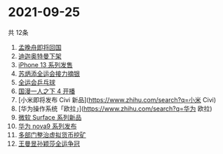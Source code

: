# 2021-09-25
  共 12条

  <!-- BEGIN -->
  <!-- 最后更新时间:Sat Sep 25 2021 11:08:30 GMT+0000 (Coordinated Universal Time) -->
  1. [孟晚舟即将回国](https://www.zhihu.com/search?q=孟晚舟)
1. [迪迦奥特曼下架](https://www.zhihu.com/search?q=迪迦奥特曼)
1. [iPhone 13 系列发售](https://www.zhihu.com/search?q=iPhone13)
1. [苏炳添全运会接力摘银](https://www.zhihu.com/search?q=苏炳添)
1. [全运会乒乓球](https://www.zhihu.com/search?q=全运会乒乓球)
1. [国漫一人之下 4 开播](https://www.zhihu.com/search?q=一人之下4)
1. [小米即将发布 Civi 新品](https://www.zhihu.com/search?q=小米 Civi)
1. [华为操作系统「欧拉」](https://www.zhihu.com/search?q=华为 欧拉)
1. [微软 Surface 系列新品](https://www.zhihu.com/search?q=Surface)
1. [华为 nova9 系列发布](https://www.zhihu.com/search?q=华为nova9)
1. [多部门整治虚拟货币挖矿](https://www.zhihu.com/search?q=虚拟货币)
1. [王曼昱孙颖莎全运争冠](https://www.zhihu.com/search?q=孙颖莎)
  <!-- END -->
  
